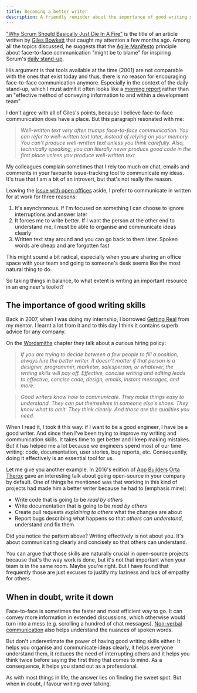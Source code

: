 ```yaml
---
title: Becoming a better writer
description: A friendly reminder about the importance of good writing skills
---
```

["Why Scrum Should Basically Just Die In A Fire"](https://archive.is/Rjqh0) is the title of an article written by [Giles Bowkett](https://twitter.com/gilesbowkett) that caught my attention a few months ago. Among all the topics discussed, he suggests that the [Agile Manifesto](http://agilemanifesto.org/principles.html) principle about face-to-face communication "might be to blame" for inspiring Scrum's [daily stand-up](https://en.wikipedia.org/wiki/Scrum_(software_development)#Daily_scrum).

<!--more-->

His argument is that tools available at the time (2001) are not comparable with the ones that exist today and thus, there is no reason for encouraging face-to-face communication anymore. Especially in the context of the daily stand-up, which I must admit it often looks like a [morning report](https://www.youtube.com/watch?v=ZwBNlrv-_rs) rather than an "effective method of conveying information to and within a development team".

I don't agree with all of Giles's points, because I believe face-to-face communication does have a place. But this paragraph resonated with me:

> _Well-written text very often trumps face-to-face communication. You can refer to well-written text later, instead of relying on your memory. You can't produce well-written text unless you think carefully. Also, technically speaking, you can literally never produce good code in the first place unless you produce well-written text._

My colleagues complain sometimes that I rely too much on chat, emails and comments in your favourite issue-tracking tool to communicate my ideas. It's true that I am a bit of an introvert, but that's not really the reason.

Leaving the [issue with open offices](https://twitter.com/jochenWolters/status/718175220637392897) aside, I prefer to communicate in written for at work for three reasons:

1. It's asynchronous. If I'm focused on something I can choose to ignore interruptions and answer later
2. It forces me to write better. If I want the person at the other end to understand me, I must be able to organise and communicate ideas clearly
3. Written text stay around and you can go back to them later. Spoken words are cheap and are forgotten fast

This might sound a bit radical, especially when you are sharing an office space with your team and going to someone's desk seems like the most natural thing to do.

So taking things in balance, to what extent is writing an important resource in an engineer's toolkit?

## The importance of good writing skills
Back in 2007, when I was doing my internship, I borrowed [Getting Real](https://gettingreal.37signals.com) from my mentor. I learnt a lot from it and to this day I think it contains superb advice for any company.

On the [Wordsmiths](https://basecamp.com/gettingreal/08.6-wordsmiths#hire-good-writers) chapter they talk about a curious hiring policy:

> _If you are trying to decide between a few people to fill a position, always hire the better writer. It doesn’t matter if that person is a designer, programmer, marketer, salesperson, or whatever, the writing skills will pay off. Effective, concise writing and editing leads to effective, concise code, design, emails, instant messages, and more._

> _Good writers know how to communicate. They make things easy to understand. They can put themselves in someone else's shoes. They know what to omit. They think clearly. And those are the qualities you need._

When I read it, I took it this way: if I want to be a good engineer, I have be a good writer. And since then I've been trying to improve my writing and communication skills. It takes time to get better and I keep making mistakes. But it has helped me a lot because we engineers spend most of our time writing: code, documentation, user stories, bug reports, etc. Consequently, doing it effectively is an essential tool for us.

Let me give you another example. In 2016's edition of [App Builders](https://www.appbuilders.ch) [Orta Therox](https://twitter.com/orta) gave an interesting talk about going open-source in your company by default. One of things he mentioned was that working in this kind of projects had made him a better writer because he had to (emphasis mine):

- Write code that is going to be _read by others_
- Write documentation that is going to be _read by others_
- Create pull requests _explaining to others_ what the changes are about
- Report bugs describing what happens so that _others can understand_, understand and fix them

Did you notice the pattern above? Writing effectively is not about you. It's about communicating clearly and concisely so that others can understand.

You can argue that those skills are naturally crucial in open-source projects because that's the way work is done, but it's not that important when your team is in the same room. Maybe you're right. But I have found that frequently those are just excuses to justify my laziness and lack of empathy for others.

## When in doubt, write it down
Face-to-face is sometimes the faster and most efficient way to go. It can convey more information in extended discussions, which otherwise would turn into a mess (e.g. scrolling a hundred of chat messages). [Non-verbal communication](https://en.wikipedia.org/wiki/Nonverbal_communication) also helps understand the nuances of spoken words.

But don't underestimate the power of having good writing skills either. It helps you organise and communicate ideas clearly, it helps everyone understand them, it reduces the need of interrupting others and it helps you think twice before saying the first thing that comes to mind. As a consequence, it helps you stand out as a professional.

As with most things in life, the answer lies on finding the sweet spot. But when in doubt, I favour writing over talking.
